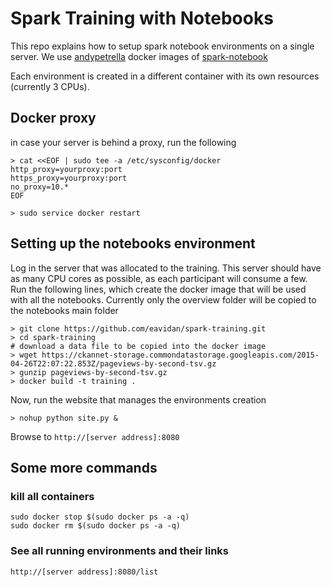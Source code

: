 # Spark Training with Notebooks
This repo explains how to setup spark notebook environments on a single server.
We use [andypetrella](https://github.com/spark-notebook/spark-notebook) docker images of [spark-notebook](http://spark-notebook.io/)

 
Each environment is created in a different container with its own resources (currently 3 CPUs).

## Docker proxy
in case your server is behind a proxy, run the following
```
> cat <<EOF | sudo tee -a /etc/sysconfig/docker
http_proxy=yourproxy:port
https_proxy=yourproxy:port
no_proxy=10.*
EOF

> sudo service docker restart
```

## Setting up the notebooks environment
Log in the server that was allocated to the training.
This server should have as many CPU cores as possible, as each participant will consume a few.
Run the following lines, which create the docker image that will be used with all the notebooks.
Currently only the overview folder will be copied to the notebooks main folder
```
> git clone https://github.com/eavidan/spark-training.git
> cd spark-training
# download a data file to be copied into the docker image
> wget https://ckannet-storage.commondatastorage.googleapis.com/2015-04-26T22:07:22.853Z/pageviews-by-second-tsv.gz
> gunzip pageviews-by-second-tsv.gz
> docker build -t training .
```
Now, run the website that manages the environments creation
```
> nohup python site.py &
```
Browse to `http://[server address]:8080`
## Some more commands
### kill all containers
```
sudo docker stop $(sudo docker ps -a -q)
sudo docker rm $(sudo docker ps -a -q)
```
### See all running environments and their links
```
http://[server address]:8080/list
```